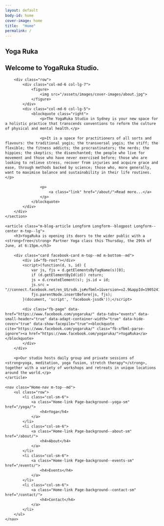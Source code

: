 ```yaml
---
layout: default
body-id: home
cover-image: home
title:  "Home"
permalink: /
---
```


<section class="Hero">
	<div class="Hero-text u-text-antialiase">
		<h1 class="Home-logo">Yoga Ruka</h1>
	</div>
</section>

<div class="Page-content">
	<section>
		<h2 class="m-bottom--md">Welcome to YogaRuka Studio.</h2>

		<div class="row">
			<div class="col-md-6 col-lg-7">
				<figure>
					<img src="/assets/images/cover-images/about.jpg">
				</figure>
			</div>
			<div class="col-md-6 col-lg-5">
				<blockquote class="right">
					<p>The YogaRuka Studio in Sydney is your new space for a holistic practice that transcends conventions to reform the culture of physical and mental health.</p>

					<p>It is a space for practitioners of all sorts and flavours: the traditional yogis; the transversal yogis; the stiff; the flexible; the fitness addicts; the procrastinators; the nerds; the hippies; the skeptics; the disenchanted; the people who live for movement and those who have never exercised before; those who are looking to relieve stress, recover from injuries and acquire grace and ease, through methods backed by science; those who, more generally, want to maximise balance and sustainability in their life routines.</p>

					<p>
						<a class="link" href="/about/">Read more...</a>
					</p>
				</blockquote>
			</div>
		</div>
	</section>

	<article class="m-blog-article Longform Longform--blogpost Longform--center m-top--lg">
		<h3>YogaRuka is opening its doors to the wider public with a <strong>free</strong> Partner Yoga class this Thursday, the 29th of June, at 6:15pm.</h3>

		<div class="card facebook-card m-top--md m-bottom--md">
			<div id="fb-root"></div>
			<script>(function(d, s, id) {
				var js, fjs = d.getElementsByTagName(s)[0];
				if (d.getElementById(id)) return;
				js = d.createElement(s); js.id = id;
				js.src = "//connect.facebook.net/en_US/sdk.js#xfbml=1&version=v2.9&appId=1905241103023291";
				fjs.parentNode.insertBefore(js, fjs);
			}(document, 'script', 'facebook-jssdk'));</script>

			<div class="fb-page" data-href="https://www.facebook.com/yogaruka/" data-tabs="events" data-small-header="true" data-adapt-container-width="true" data-hide-cover="true" data-show-facepile="true"><blockquote cite="https://www.facebook.com/yogaruka/" class="fb-xfbml-parse-ignore"><a href="https://www.facebook.com/yogaruka/">YogaRuka</a></blockquote>
			</div>
		</div>

		<p>Our studio hosts daily group and private sessions of <strong>yoga, meditation, yoga fusion, stretch therapy™</strong>, together with a variety of workshops and retreats in unique locations around the world.</p>
	</article>

	<nav class="Home-nav m-top--md">
		<ul class="row">
			<li class="col-sm-6">
				<a class="Home-link Page-background--yoga-sm" href="/yoga/">
					<h4>Yoga</h4>
				</a>
			</li>
			<li class="col-sm-6">
				<a class="Home-link Page-background--about-sm" href="/about/">
					<h4>About</h4>
				</a>
			</li>
			<li class="col-sm-6">
				<a class="Home-link Page-background--events-sm" href="/events/">
					<h4>Events</h4>
				</a>
			</li>
			<li class="col-sm-6">
				<a class="Home-link Page-background--contact-sm" href="/contact/">
					<h4>Contact</h4>
				</a>
			</li>
		</ul>
	</nav>
</div>

